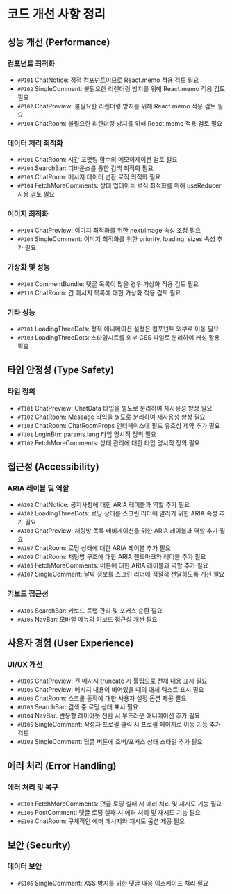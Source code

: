 # 코드 개선 사항 정리

## 성능 개선 (Performance)

### 컴포넌트 최적화
- `#P101` ChatNotice: 정적 컴포넌트이므로 React.memo 적용 검토 필요
- `#P102` SingleComment: 불필요한 리렌더링 방지를 위해 React.memo 적용 검토 필요
- `#P102` ChatPreview: 불필요한 리렌더링 방지를 위해 React.memo 적용 검토 필요
- `#P104` ChatRoom: 불필요한 리렌더링 방지를 위해 React.memo 적용 검토 필요

### 데이터 처리 최적화
- `#P101` ChatRoom: 시간 포맷팅 함수의 메모이제이션 검토 필요
- `#P104` SearchBar: 디바운스를 통한 검색 최적화 필요
- `#P105` ChatRoom: 메시지 데이터 변환 로직 최적화 필요
- `#P104` FetchMoreComments: 상태 업데이트 로직 최적화를 위해 useReducer 사용 검토 필요

### 이미지 최적화
- `#P104` ChatPreview: 이미지 최적화를 위한 next/image 속성 조정 필요
- `#P104` SingleComment: 이미지 최적화를 위한 priority, loading, sizes 속성 추가 필요

### 가상화 및 성능
- `#P103` CommentBundle: 댓글 목록이 많을 경우 가상화 적용 검토 필요
- `#P110` ChatRoom: 긴 메시지 목록에 대한 가상화 적용 검토 필요

### 기타 성능
- `#P101` LoadingThreeDots: 정적 애니메이션 설정은 컴포넌트 외부로 이동 필요
- `#P103` LoadingThreeDots: 스타일시트를 외부 CSS 파일로 분리하여 캐싱 활용 필요

## 타입 안정성 (Type Safety)

### 타입 정의
- `#T101` ChatPreview: ChatData 타입을 별도로 분리하여 재사용성 향상 필요
- `#T102` ChatRoom: Message 타입을 별도로 분리하여 재사용성 향상 필요
- `#T103` ChatRoom: ChatRoomProps 인터페이스에 필드 유효성 제약 추가 필요
- `#T101` LoginBtn: params.lang 타입 명시적 정의 필요
- `#T102` FetchMoreComments: 상태 관리에 대한 타입 명시적 정의 필요

## 접근성 (Accessibility)

### ARIA 레이블 및 역할
- `#A102` ChatNotice: 공지사항에 대한 ARIA 레이블과 역할 추가 필요
- `#A102` LoadingThreeDots: 로딩 상태를 스크린 리더에 알리기 위한 ARIA 속성 추가 필요
- `#A103` ChatPreview: 채팅방 목록 네비게이션을 위한 ARIA 레이블과 역할 추가 필요
- `#A107` ChatRoom: 로딩 상태에 대한 ARIA 레이블 추가 필요
- `#A109` ChatRoom: 채팅방 구조에 대한 ARIA 랜드마크와 레이블 추가 필요
- `#A105` FetchMoreComments: 버튼에 대한 ARIA 레이블과 역할 추가 필요
- `#A107` SingleComment: 날짜 정보를 스크린 리더에 적절히 전달하도록 개선 필요

### 키보드 접근성
- `#A105` SearchBar: 키보드 트랩 관리 및 포커스 순환 필요
- `#A105` NavBar: 모바일 메뉴의 키보드 접근성 개선 필요

## 사용자 경험 (User Experience)

### UI/UX 개선
- `#U105` ChatPreview: 긴 메시지 truncate 시 툴팁으로 전체 내용 표시 필요
- `#U106` ChatPreview: 메시지 내용이 비어있을 때의 대체 텍스트 표시 필요
- `#U106` ChatRoom: 스크롤 동작에 대한 사용자 설정 옵션 제공 필요
- `#U103` SearchBar: 검색 중 로딩 상태 표시 필요
- `#U104` NavBar: 반응형 레이아웃 전환 시 부드러운 애니메이션 추가 필요
- `#U105` SingleComment: 작성자 프로필 클릭 시 프로필 페이지로 이동 기능 추가 검토
- `#U108` SingleComment: 답글 버튼에 호버/포커스 상태 스타일 추가 필요

## 에러 처리 (Error Handling)

### 에러 처리 및 복구
- `#E103` FetchMoreComments: 댓글 로딩 실패 시 에러 처리 및 재시도 기능 필요
- `#E106` PostComment: 댓글 로딩 실패 시 에러 처리 및 재시도 기능 필요
- `#E108` ChatRoom: 구체적인 에러 메시지와 재시도 옵션 제공 필요

## 보안 (Security)

### 데이터 보안
- `#S106` SingleComment: XSS 방지를 위한 댓글 내용 이스케이프 처리 필요
